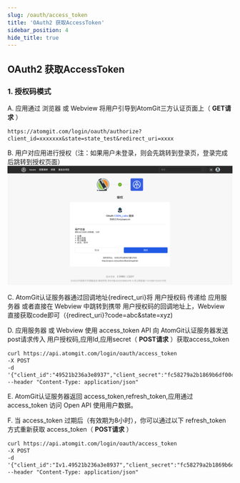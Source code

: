 ```yaml
---
slug: /oauth/access_token
title: 'OAuth2 获取AccessToken'
sidebar_position: 4
hide_title: true
---
```

## OAuth2 获取AccessToken

### 1. 授权码模式

A. 应用通过 浏览器 或 Webview 将用户引导到AtomGit三方认证页面上（ **GET请求** ）

```
https://atomgit.com/login/oauth/authorize?client_id=xxxxxxx&state=state_test&redirect_uri=xxxx
```

B. 用户对应用进行授权（注：如果用户未登录，则会先跳转到登录页，登录完成后跳转到授权页面）
![用户授权中间页](./img/user-authorize.png) 

C. AtomGit认证服务器通过回调地址{redirect_uri}将 用户授权码 传递给 应用服务器 或者直接在 Webview 中跳转到携带 用户授权码的回调地址上，Webview 直接获取code即可（{redirect_uri}?code=abc&state=xyz)

D. 应用服务器 或 Webview 使用 access_token API 向 AtomGit认证服务器发送post请求传入 用户授权码,应用Id,应用secret（ **POST请求** ）获取access_token

```
curl https://api.atomgit.com/login/oauth/access_token 
-X POST 
-d '{"client_id":"49521b236a3e8937","client_secret":"fc58279a2b1869b6df00cc9342af147792e4dd9a","code":"acdc24186bc7a8485544"}' 
--header "Content-Type: application/json"
```

E. AtomGit认证服务器返回 access_token,refresh_token,应用通过 access_token 访问 Open API 使用用户数据。

F. 当 access_token 过期后（有效期为8小时），你可以通过以下 refresh_token 方式重新获取 access_token（ **POST请求** ）
```
curl https://api.atomgit.com/login/oauth/access_token 
-X POST 
-d '{"client_id":"Iv1.49521b236a3e8937","client_secret":"fc58279a2b1869b6df00cc9342af147792e4dd9a","grant_type":"refresh_token","refresh_token":"refresh_2ff47923f2f454fd9b104729ec807d6e"}' 
--header "Content-Type: application/json"
```






